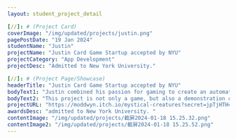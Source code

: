```yaml
---
layout: student_project_detail

[//]: # (Project Card)
coverImage: "/img/updated/projects/justin.png"
pagePostDate: "19 Jan 2024"
studentName: "Justin"
projectName: "Justin Card Game Startup accepted by NYU"
projectCategory: "App Development"
projectDesc: "Admitted to New York University."

[//]: # (Project Page/Showcase)
headerTitle: "Justin Card Game Startup accepted by NYU"
bodyText1: "Justin combined his passion for gaming to create an automatic battle game about mythical creatures, in which players command minions representing different mythical creatures. This is not only a battle of strategy and wisdom, but also an adventure into the world of mythology."
bodyText2: "This project is not only a game, but also a demonstration of Justin's wisdom and creativity, and a reflection of his entrepreneurial success. His success has not only won him the favor of the prestigious New York University, but also set an example for other Coding Mind students."
projectURL: "https://moddwyn.itch.io/mystical-creatures?secret=jpTjHTH4EiBtuqmVUwgq5sCjAw"
awardsDesc: "admitted to New York University. "
contentImage: "/img/updated/projects/截屏2024-01-18 15.25.32.png"
contentImage2: "/img/updated/projects/截屏2024-01-18 15.25.52.png"
---
```

